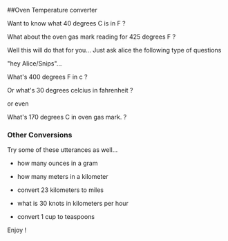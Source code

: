 ##Oven Temperature converter

Want to know what 40 degrees C is in F ?

What about the oven gas mark reading for 425 degrees F ?

Well this will do that for you... Just ask alice the following type of questions

"hey Alice/Snips"...

What's 400 degrees F in c ?

Or what's 30 degrees celcius in fahrenheit ?

or even 

What's 170 degrees C in oven gas mark. ?

### Other Conversions

Try some of these utterances as well...

- how many ounces in a gram

- how many meters in a kilometer

- convert 23 kilometers to miles

- what is 30 knots in kilometers per hour 

- convert 1 cup to teaspoons


Enjoy !
